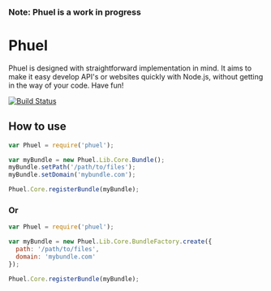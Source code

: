 ###  Note: Phuel is a work in progress

# Phuel
Phuel is designed with straightforward implementation in mind. It aims to
make it easy develop API's or websites quickly with Node.js, without getting
in the way of your code.  Have fun!

[![Build Status](https://secure.travis-ci.org/jesterb/Phuel.png)](http://travis-ci.org/jesterb/Phuel)

## How to use

```js
var Phuel = require('phuel');

var myBundle = new Phuel.Lib.Core.Bundle();
myBundle.setPath('/path/to/files');
myBundle.setDomain('mybundle.com');

Phuel.Core.registerBundle(myBundle);
```

### Or

```js
var Phuel = require('phuel');

var myBundle = new Phuel.Lib.Core.BundleFactory.create({
  path: '/path/to/files',
  domain: 'mybundle.com'
});

Phuel.Core.registerBundle(myBundle);
```
